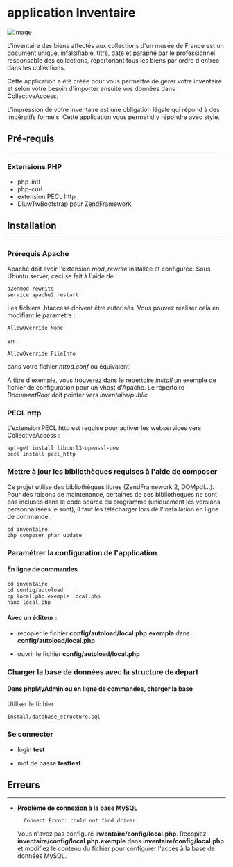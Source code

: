 application Inventaire
======================
 
![image](http://www.ideesculture.com/idculture/inventaire2_256x256.png)

L'inventaire des biens affectés aux collections d'un musée de France est un document unique, infalsifiable, titré, daté et paraphé par le professionnel responsable des collections, répertoriant tous les biens par ordre d'entrée dans les collections.

Cette application a été créée pour vous permettre de gérer votre inventaire et selon votre besoin d'importer ensuite vos données dans CollectiveAccess.

L'impression de votre inventaire est une obligation légale qui répond à des impératifs formels. Cette application vous permet d'y répondre avec style.

## Pré-requis
----------------------------
### Extensions PHP

* php-intl
* php-curl
* extension PECL http
* DluwTwBootstrap pour ZendFramework

## Installation
----------------------------

### Prérequis Apache
Apache doit avoir l'extension *mod_rewrite* installée et configurée. 
Sous Ubuntu server, ceci se fait à l'aide de :

	a2enmod rewrite
	service apache2 restart


Les fichiers .htaccess doivent être autorisés. Vous pouvez réaliser cela en modifiant le paramètre :

	AllowOverride None
	
en :

	AllowOverride FileInfo

dans votre fichier *httpd.conf* ou équivalent.

A titre d'exemple, vous trouverez dans le répertoire *install* un exemple de fichier de configuration pour un vhost d'Apache. Le répertoire *DocumentRoot* doit pointer vers *inventaire/public*

### PECL http
L'extension PECL http est requise pour activer les webservices vers CollectiveAccess :

	apt-get install libcurl3-openssl-dev
	pecl install pecl_http

### Mettre à jour les bibliothèques requises à l'aide de composer
Ce projet utilise des bibliothèques libres (ZendFramework 2, DOMpdf…). Pour des raisons de maintenance, certaines de ces bibliothèques ne sont pas incluses dans le code source du programme (uniquement les versions personnalisées le sont), il faut les télécharger lors de l'installation en ligne de commande :

    cd inventaire
    php composer.phar update


### Paramétrer la configuration de l'application
#### En ligne de commandes

    cd inventaire
    cd config/autoload
    cp local.php.exemple local.php
    nano local.php

#### Avec un éditeur :

* recopier le fichier **config/autoload/local.php.exemple** dans **config/autoload/local.php**

* ouvrir le fichier **config/autoload/local.php**

### Charger la base de données avec la structure de départ

#### Dans phpMyAdmin ou en ligne de commandes, charger la base

Utiliser le fichier 

	install/database_structure.sql
	
### Se connecter

* login **test**

* mot de passe **testtest**

## Erreurs
--------------------------
* **Problème de connexion à la base MySQL**

		Connect Error: could not find driver
	
	Vous n'avez pas configuré **inventaire/config/local.php**. Recopiez **inventaire/config/local.php.exemple** dans **inventaire/config/local.php** et modifiez le contenu du fichier pour configurer l'accès à la base de données MySQL.